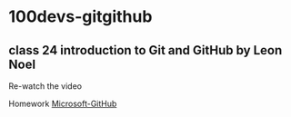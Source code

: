 # 100devs-gitgithub
## class 24 introduction to Git and GitHub by Leon Noel

Re-watch the video

Homework [Microsoft-GitHub](https://docs.microsoft.com/en-us/learn/modules/introduction-to-github/?ocid=aid3038567_RequestedResources_ThankYou_DevComm&eventId=LearnwithLeonstream_ggNxpTZxIzb_)
